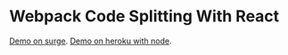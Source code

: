 # Webpack Code Splitting With React
[Demo on surge](http://slippery-toad.surge.sh/).
[Demo on heroku with node](https://young-beach-82069.herokuapp.com/).
